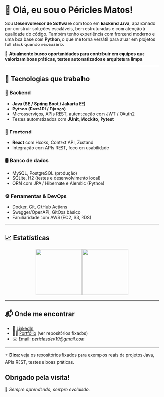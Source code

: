 # 👋 Olá, eu sou o Péricles Matos!

Sou **Desenvolvedor de Software** com foco em **backend Java**, apaixonado por construir soluções escaláveis, bem estruturadas e com atenção à qualidade do código. Também tenho experiência com frontend moderno e uma boa base com **Python**, o que me torna versátil para atuar em projetos full stack quando necessário.

🎯 **Atualmente busco oportunidades para contribuir em equipes que valorizam boas práticas, testes automatizados e arquitetura limpa.**

---

## 🚀 Tecnologias que trabalho

### 🧠 Backend
- **Java (SE / Spring Boot / Jakarta EE)**
- **Python (FastAPI / Django)**
- Microsserviços, APIs REST, autenticação com JWT / OAuth2
- Testes automatizados com **JUnit**, **Mockito**, **Pytest**

### 🎨 Frontend
- **React** com Hooks, Context API, Zustand
- Integração com APIs REST, foco em usabilidade

### 🛢️ Banco de dados
- MySQL, PostgreSQL (produção)
- SQLite, H2 (testes e desenvolvimento local)
- ORM com JPA / Hibernate e Alembic (Python)

### ⚙️ Ferramentas & DevOps
- Docker, Git, GitHub Actions
- Swagger/OpenAPI, GitOps básico
- Familiaridade com AWS (EC2, S3, RDS)

---

## 📈 Estatísticas

<!-- GitHub stats (você pode ajustar os temas) -->
<p align="center">
  <img height="150em" src="https://github-readme-stats.vercel.app/api?username=periclesmatos&show_icons=true&theme=github_dark&hide=prs&count_private=true"/>
  <img height="150em" src="https://github-readme-stats.vercel.app/api/top-langs/?username=periclesmatos&layout=compact&langs_count=6&theme=github_dark&hide=html&exclude_repo=repo-antigo"/>
</p>

---

## 📬 Onde me encontrar
- 💼 [LinkedIn](https://www.linkedin.com/in/pericles-matos)
- 🧑‍💻 [Portfólio](https://github.com/pericles-matos) (ver repositórios fixados)
- ✉️ Email: *periclesdev19@gmail.com*

---

⭐ **Dica:** veja os repositórios fixados para exemplos reais de projetos Java, APIs REST, testes e boas práticas.

Obrigado pela visita!
---

🧠 _Sempre aprendendo, sempre evoluindo._
